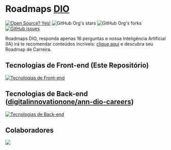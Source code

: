# Roadmaps [DIO](https://dio.me)

[![Open Source? Yes!](https://badgen.net/badge/Open%20Source%20%3F/Yes%21/blue?icon=github)](https://github.com/Naereen/badges/) ![GitHub Org's stars](https://img.shields.io/github/stars/digitalinnovationone/roadmaps?style=social) ![GitHub Org's forks](https://img.shields.io/github/forks/digitalinnovationone/roadmaps?style=social) [![GitHub issues](https://img.shields.io/github/issues/digitalinnovationone/roadmaps?style=social)](https://GitHub.com/digitalinnovationone/roadmaps/issues/)

Roadmaps DIO, responda apenas 16 perguntas e nossa Inteligência Artificial (IA) irá te recomendar conteúdos incríveis: [clique aqui](https://digitalinnovationone.github.io/roadmaps/) e descubra seu Roadmap de Carreira.

## Tecnologias de Front-end (Este Repositório)

[![Tecnologias de Front-end](https://skillicons.dev/icons?i=html,css,js)](https://skillicons.dev)

## Tecnologias de Back-end ([digitalinnovationone/ann-dio-careers](https://github.com/digitalinnovationone/ann-dio-careers))

[![Tecnologias de Back-end](https://skillicons.dev/icons?i=c,cpp,aws)](https://skillicons.dev)

## Colaboradores

<a href = "https://github.com/digitalinnovationone/roadmaps/graphs/contributors">
  <img src = "https://contrib.rocks/image?repo=digitalinnovationone/roadmaps"/>
</a>
